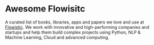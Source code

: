 # Awesome Flowisitc
A curated list of books, libraries, apps and papers we love and use at <a href="https://flowistic.ai" target="_blank">Flowistic</a>. We work with innovative and high-performing companies and startups and help them build complex projects using Python, NLP & Machine Learning, Cloud and advanced computing.
